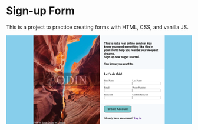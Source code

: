 # Sign-up Form

This is a project to practice creating forms with HTML, CSS, and vanilla JS.

<img src="signupform.png" alt="signupform screenshot"/>